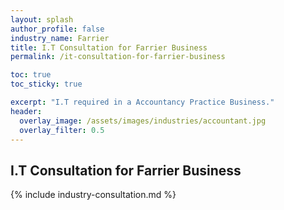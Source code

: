 ```yaml
---
layout: splash 
author_profile: false 
industry_name: Farrier
title: I.T Consultation for Farrier Business
permalink: /it-consultation-for-farrier-business

toc: true
toc_sticky: true

excerpt: "I.T required in a Accountancy Practice Business."
header:
  overlay_image: /assets/images/industries/accountant.jpg
  overlay_filter: 0.5 
---
```


## I.T Consultation for Farrier Business

{% include industry-consultation.md %}
